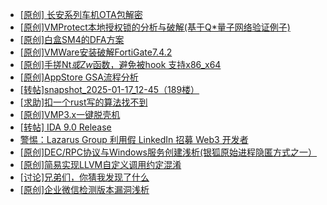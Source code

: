 + [[原创]  长安系列车机OTA包解密](https://bbs.kanxue.com/thread-285256.htm)
+ [[原创]VMProtect本地授权锁的分析与破解(基于Q*量子网络验证例子)](https://bbs.kanxue.com/thread-285076.htm)
+ [[原创]白盒SM4的DFA方案](https://bbs.kanxue.com/thread-285292.htm)
+ [[原创]VMWare安装破解FortiGate7.4.2](https://bbs.kanxue.com/thread-284794.htm)
+ [[原创]手搓Nt*或Zw*函数，避免被hook 支持x86_x64](https://bbs.kanxue.com/thread-284264.htm)
+ [[原创]AppStore GSA流程分析](https://bbs.kanxue.com/thread-247744.htm)
+ [[转帖]snapshot_2025-01-17_12-45（189楼）](https://bbs.kanxue.com/thread-270207.htm)
+ [[求助]扣一个rust写的算法找不到](https://bbs.kanxue.com/thread-285281.htm)
+ [[原创]VMP3.x一键脱壳机](https://bbs.kanxue.com/thread-280278.htm)
+ [[转帖] IDA 9.0 Release](https://bbs.kanxue.com/thread-283917.htm)
+ [警惕：Lazarus Group 利用假 LinkedIn 招募 Web3 开发者](https://bbs.kanxue.com/thread-285282.htm)
+ [[原创]DEC/RPC协议与Windows服务创建浅析(银狐原始进程隐匿方式之一）](https://bbs.kanxue.com/thread-285258.htm)
+ [[原创]简易实现LLVM自定义调用约定混淆](https://bbs.kanxue.com/thread-284455.htm)
+ [[讨论]兄弟们，你猜我发现了什么](https://bbs.kanxue.com/thread-285293.htm)
+ [[原创]企业微信检测版本漏洞浅析](https://bbs.kanxue.com/thread-284796.htm)
